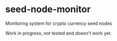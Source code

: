 # seed-node-monitor
Monitoring system for crypto currency seed nodes

Work in progress, not tested and doesn't work yet.
